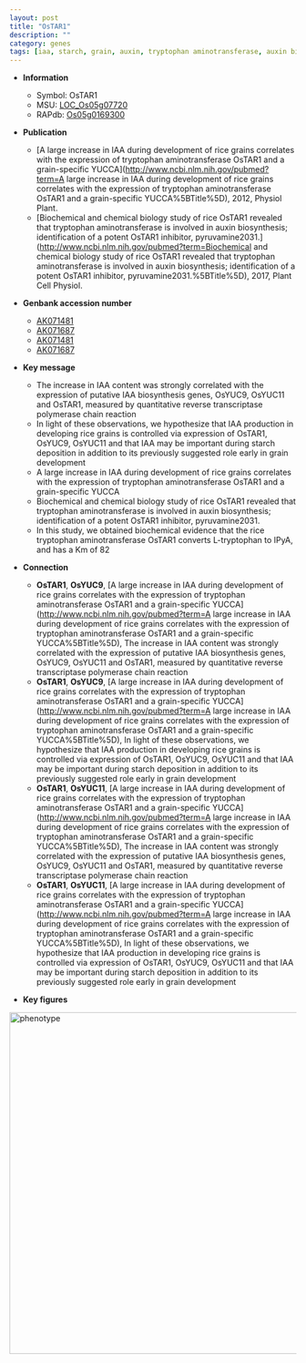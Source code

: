 ```yaml
---
layout: post
title: "OsTAR1"
description: ""
category: genes
tags: [iaa, starch, grain, auxin, tryptophan aminotransferase, auxin biosynthesis]
---
```


* **Information**  
    + Symbol: OsTAR1  
    + MSU: [LOC_Os05g07720](http://rice.plantbiology.msu.edu/cgi-bin/ORF_infopage.cgi?orf=LOC_Os05g07720)  
    + RAPdb: [Os05g0169300](http://rapdb.dna.affrc.go.jp/viewer/gbrowse_details/irgsp1?name=Os05g0169300)  

* **Publication**  
    + [A large increase in IAA during development of rice grains correlates with the expression of tryptophan aminotransferase OsTAR1 and a grain-specific YUCCA](http://www.ncbi.nlm.nih.gov/pubmed?term=A large increase in IAA during development of rice grains correlates with the expression of tryptophan aminotransferase OsTAR1 and a grain-specific YUCCA%5BTitle%5D), 2012, Physiol Plant.
    + [Biochemical and chemical biology study of rice OsTAR1 revealed that tryptophan aminotransferase is involved in auxin biosynthesis; identification of a potent OsTAR1 inhibitor, pyruvamine2031.](http://www.ncbi.nlm.nih.gov/pubmed?term=Biochemical and chemical biology study of rice OsTAR1 revealed that tryptophan aminotransferase is involved in auxin biosynthesis; identification of a potent OsTAR1 inhibitor, pyruvamine2031.%5BTitle%5D), 2017, Plant Cell Physiol.

* **Genbank accession number**  
    + [AK071481](http://www.ncbi.nlm.nih.gov/nuccore/AK071481)
    + [AK071687](http://www.ncbi.nlm.nih.gov/nuccore/AK071687)
    + [AK071481](http://www.ncbi.nlm.nih.gov/nuccore/AK071481)
    + [AK071687](http://www.ncbi.nlm.nih.gov/nuccore/AK071687)

* **Key message**  
    + The increase in IAA content was strongly correlated with the expression of putative IAA biosynthesis genes, OsYUC9, OsYUC11 and OsTAR1, measured by quantitative reverse transcriptase polymerase chain reaction
    + In light of these observations, we hypothesize that IAA production in developing rice grains is controlled via expression of OsTAR1, OsYUC9, OsYUC11 and that IAA may be important during starch deposition in addition to its previously suggested role early in grain development
    + A large increase in IAA during development of rice grains correlates with the expression of tryptophan aminotransferase OsTAR1 and a grain-specific YUCCA
    + Biochemical and chemical biology study of rice OsTAR1 revealed that tryptophan aminotransferase is involved in auxin biosynthesis; identification of a potent OsTAR1 inhibitor, pyruvamine2031.
    + In this study, we obtained biochemical evidence that the rice tryptophan aminotransferase OsTAR1 converts L-tryptophan to IPyA, and has a Km of 82

* **Connection**  
    + __OsTAR1__, __OsYUC9__, [A large increase in IAA during development of rice grains correlates with the expression of tryptophan aminotransferase OsTAR1 and a grain-specific YUCCA](http://www.ncbi.nlm.nih.gov/pubmed?term=A large increase in IAA during development of rice grains correlates with the expression of tryptophan aminotransferase OsTAR1 and a grain-specific YUCCA%5BTitle%5D), The increase in IAA content was strongly correlated with the expression of putative IAA biosynthesis genes, OsYUC9, OsYUC11 and OsTAR1, measured by quantitative reverse transcriptase polymerase chain reaction
    + __OsTAR1__, __OsYUC9__, [A large increase in IAA during development of rice grains correlates with the expression of tryptophan aminotransferase OsTAR1 and a grain-specific YUCCA](http://www.ncbi.nlm.nih.gov/pubmed?term=A large increase in IAA during development of rice grains correlates with the expression of tryptophan aminotransferase OsTAR1 and a grain-specific YUCCA%5BTitle%5D), In light of these observations, we hypothesize that IAA production in developing rice grains is controlled via expression of OsTAR1, OsYUC9, OsYUC11 and that IAA may be important during starch deposition in addition to its previously suggested role early in grain development
    + __OsTAR1__, __OsYUC11__, [A large increase in IAA during development of rice grains correlates with the expression of tryptophan aminotransferase OsTAR1 and a grain-specific YUCCA](http://www.ncbi.nlm.nih.gov/pubmed?term=A large increase in IAA during development of rice grains correlates with the expression of tryptophan aminotransferase OsTAR1 and a grain-specific YUCCA%5BTitle%5D), The increase in IAA content was strongly correlated with the expression of putative IAA biosynthesis genes, OsYUC9, OsYUC11 and OsTAR1, measured by quantitative reverse transcriptase polymerase chain reaction
    + __OsTAR1__, __OsYUC11__, [A large increase in IAA during development of rice grains correlates with the expression of tryptophan aminotransferase OsTAR1 and a grain-specific YUCCA](http://www.ncbi.nlm.nih.gov/pubmed?term=A large increase in IAA during development of rice grains correlates with the expression of tryptophan aminotransferase OsTAR1 and a grain-specific YUCCA%5BTitle%5D), In light of these observations, we hypothesize that IAA production in developing rice grains is controlled via expression of OsTAR1, OsYUC9, OsYUC11 and that IAA may be important during starch deposition in addition to its previously suggested role early in grain development

* **Key figures**  
<img src="https://funricegenes.github.io/images/OsTAR1.pheno.png" alt="phenotype"  style="width: 600px;"/>



